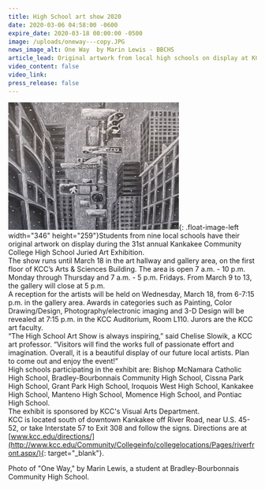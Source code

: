 ```yaml
---
title: High School art show 2020
date: 2020-03-06 04:58:00 -0600
expire_date: 2020-03-18 00:00:00 -0500
image: /uploads/oneway---copy.JPG
news_image_alt: One Way  by Marin Lewis - BBCHS
article_lead: Original artwork from local high schools on display at KCC.
video_content: false
video_link:
press_release: false
---
```


![](/uploads/oneway---copy.JPG){: .float-image-left width="346" height="259"}Students from nine local schools have their original artwork on display during the 31st annual Kankakee Community College High School Juried Art Exhibition.<br>The show runs until March 18 in the art hallway and gallery area, on the first floor of KCC’s Arts & Sciences Building. The area is open 7 a.m. - 10 p.m. Monday through Thursday and 7 a.m. - 5 p.m. Fridays. From March 9 to 13, the gallery will close at 5 p.m.<br>A reception for the artists will be held on Wednesday, March 18, from 6-7:15 p.m. in the gallery area. Awards in categories such as Painting, Color Drawing/Design, Photography/electronic imaging and 3-D Design will be revealed at 7:15 p.m. in the KCC Auditorium, Room L110. Jurors are the KCC art faculty.<br>“The High School Art Show is always inspiring,” said Chelise Slowik, a KCC art professor. “Visitors will find the works full of passionate effort and imagination. Overall, it is a beautiful display of our future local artists. Plan to come out and enjoy the event\!”<br>High schools participating in the exhibit are: Bishop McNamara Catholic High School, Bradley-Bourbonnais Community High School, Cissna Park High School, Grant Park High School, Iroquois West High School, Kankakee High School, Manteno High School, Momence High School, and Pontiac High School.<br>The exhibit is sponsored by KCC's Visual Arts Department.<br>KCC is located south of downtown Kankakee off River Road, near U.S. 45-52, or take Interstate 57 to Exit 308 and follow the signs. Directions are at [www.kcc.edu/directions/](http://www.kcc.edu/Community/Collegeinfo/collegelocations/Pages/riverfront.aspx/){: target="_blank"}.

Photo of "One Way," by Marin Lewis, a student at Bradley-Bourbonnais Community High School.<br>&nbsp;